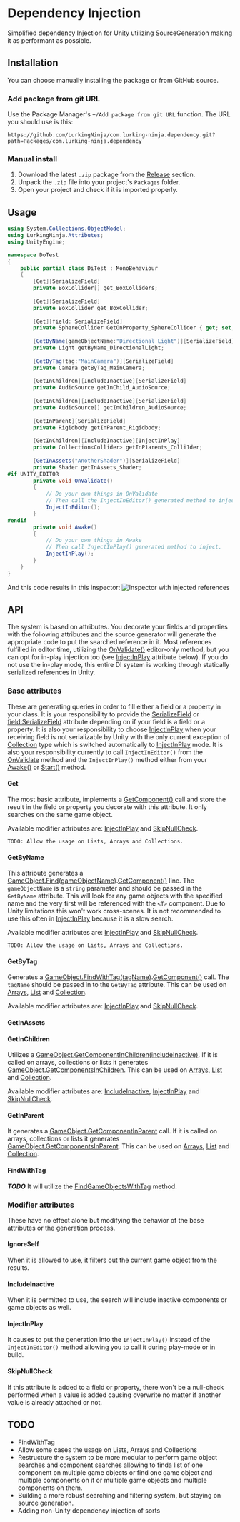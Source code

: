 # Dependency Injection
Simplified dependency Injection for Unity utilizing SourceGeneration making it as performant as possible.

## Installation
You can choose manually installing the package or from GitHub source.

### Add package from git URL
Use the Package Manager's ```+/Add package from git URL``` function.
The URL you should use is this:
```
https://github.com/LurkingNinja/com.lurking-ninja.dependency.git?path=Packages/com.lurking-ninja.dependency
```

### Manual install
1. Download the latest ```.zip``` package from the [Release](https://github.com/LurkingNinja/com.lurking-ninja.dependency/releases) section.
2. Unpack the ```.zip``` file into your project's ```Packages``` folder.
3. Open your project and check if it is imported properly.

## Usage
```csharp
using System.Collections.ObjectModel;
using LurkingNinja.Attributes;
using UnityEngine;

namespace DoTest
{
    public partial class DiTest : MonoBehaviour
    {
        [Get][SerializeField]
        private BoxCollider[] get_BoxColliders;
        
        [Get][SerializeField]
        private BoxCollider get_BoxCollider;
        
        [Get][field: SerializeField]
        private SphereCollider GetOnProperty_SphereCollider { get; set; }
        
        [GetByName(gameObjectName:"Directional Light")][SerializeField]
        private Light getByName_DirectionalLight;
        
        [GetByTag(tag:"MainCamera")][SerializeField]
        private Camera getByTag_MainCamera;
        
        [GetInChildren][IncludeInactive][SerializeField]
        private AudioSource getInChild_AudioSource;
        
        [GetInChildren][IncludeInactive][SerializeField]
        private AudioSource[] getInChildren_AudioSource;
               
        [GetInParent][SerializeField]
        private Rigidbody getInParent_Rigidbody;
        
        [GetInChildren][IncludeInactive][InjectInPlay]
        private Collection<Collider> getInP1arents_Colli1der;
        
        [GetInAssets("AnotherShader")][SerializeField]
        private Shader getInAssets_Shader;
#if UNITY_EDITOR 
        private void OnValidate()
        {
            // Do your own things in OnValidate
            // Then call the InjectInEditor() generated method to inject.
            InjectInEditor();
        }
#endif
        private void Awake()
        {
            // Do your own things in Awake
            // Then call InjectInPlay() generated method to inject.
            InjectInPlay();
        }
    }
}
```
And this code results in this inspector:
![Inspector with injected references](docs/inspector.png)

## API
The system is based on attributes. You decorate your fields and properties with the following attributes and
the source generator will generate the appropriate code to put the searched reference in it.
Most references fulfilled in editor time, utilizing the [OnValidate()](https://docs.unity3d.com/ScriptReference/MonoBehaviour.OnValidate.html) editor-only method, but you can opt for
in-play injection too (see [InjectInPlay](#injectinplay) attribute below).
If you do not use the in-play mode, this entire DI system is working through statically serialized references in Unity.

### Base attributes
These are generating queries in order to fill either a field or a property in your class.
It is your responsibility to provide the [SerializeField](https://docs.unity3d.com/ScriptReference/SerializeField.html) or [field:SerializeField](https://forum.unity.com/threads/c-7-3-field-serializefield-support.573988/) attribute depending on
if your field is a field or a property. It is also your responsibility to choose [InjectInPlay](#injectinplay) when your receiving
field is not serializable by Unity  with the only current exception of [Collection<T>](https://learn.microsoft.com/en-us/dotnet/api/system.collections.objectmodel.collection-1?view=netstandard-2.1) type  which is switched
automatically to [InjectInPlay](#injectinplay) mode.
It is also your responsibility currently to call ```InjectInEditor()``` from the [OnValidate](https://docs.unity3d.com/ScriptReference/MonoBehaviour.OnValidate.html)
method and the ```InjectInPlay()``` method either from your [Awake()](https://docs.unity3d.com/ScriptReference/MonoBehaviour.Awake.html) or [Start()](https://docs.unity3d.com/ScriptReference/MonoBehaviour.Start.html) method.
#### Get
The most basic attribute, implements a [GetComponent<T>()](https://docs.unity3d.com/ScriptReference/GameObject.GetComponent.html) call and store the result in the field or property you
decorate with this attribute. It only searches on the same game object.

Available modifier attributes are: [InjectInPlay](#injectinplay) and [SkipNullCheck](#skipnullcheck).

```TODO: Allow the usage on Lists, Arrays and Collections.```

#### GetByName
This attribute generates a [GameObject.Find(gameObjectName)](https://docs.unity3d.com/ScriptReference/GameObject.Find.html).[GetComponent<T>()](https://docs.unity3d.com/ScriptReference/GameObject.GetComponent.html) line. The ```gameObjectName``` is a
```string``` parameter and should be passed in the ```GetByName``` attribute.
This will look for any game objects with the specified name and the very first will be referenced with
the ```<T>``` component. Due to Unity limitations this won't work cross-scenes. It is not recommended to use this
often in [InjectInPlay](#injectinplay) because it is a slow search. 

Available modifier attributes are: [InjectInPlay](#injectinplay) and [SkipNullCheck](#skipnullcheck).

```TODO: Allow the usage on Lists, Arrays and Collections.```

#### GetByTag
Generates a [GameObject.FindWithTag(tagName)](https://docs.unity3d.com/ScriptReference/GameObject.FindWithTag.html).[GetComponent<T>()](https://docs.unity3d.com/ScriptReference/GameObject.GetComponent.html) call. The ```tagName``` should be passed in to the 
```GetByTag``` attribute.
This can be used on [Arrays](https://learn.microsoft.com/en-us/dotnet/csharp/language-reference/builtin-types/arrays), [List<T>](https://learn.microsoft.com/en-us/dotnet/api/system.collections.generic.list-1?view=netstandard-2.1) and [Collection<T>](https://learn.microsoft.com/en-us/dotnet/api/system.collections.objectmodel.collection-1?view=netstandard-2.1).

Available modifier attributes are: [InjectInPlay](#injectinplay) and [SkipNullCheck](#skipnullcheck).

#### GetInAssets

#### GetInChildren
Utilizes a [GameObject.GetComponentInChildren<T>(includeInactive)](https://docs.unity3d.com/ScriptReference/Component.GetComponentInChildren.html).
If it is called on arrays, collections or lists it generates [GameObject.GetComponentsInChildren](https://docs.unity3d.com/ScriptReference/Component.GetComponentsInChildren.html).
This can be used on [Arrays](https://learn.microsoft.com/en-us/dotnet/csharp/language-reference/builtin-types/arrays), [List<T>](https://learn.microsoft.com/en-us/dotnet/api/system.collections.generic.list-1?view=netstandard-2.1) and [Collection<T>](https://learn.microsoft.com/en-us/dotnet/api/system.collections.objectmodel.collection-1?view=netstandard-2.1).

Available modifier attributes are: [IncludeInactive](#includeinactive), [InjectInPlay](#injectinplay) and [SkipNullCheck](#skipnullcheck).

#### GetInParent
It generates a [GameObject.GetComponentInParent](https://docs.unity3d.com/ScriptReference/GameObject.GetComponentInParent.html) call.
If it is called on arrays, collections or lists it generates [GameObject.GetComponentsInParent](https://docs.unity3d.com/ScriptReference/GameObject.GetComponentsInParent.html).
This can be used on [Arrays](https://learn.microsoft.com/en-us/dotnet/csharp/language-reference/builtin-types/arrays), [List<T>](https://learn.microsoft.com/en-us/dotnet/api/system.collections.generic.list-1?view=netstandard-2.1) and [Collection<T>](https://learn.microsoft.com/en-us/dotnet/api/system.collections.objectmodel.collection-1?view=netstandard-2.1).

#### FindWithTag
***TODO*** It will utilize the [FindGameObjectsWithTag](https://docs.unity3d.com/ScriptReference/GameObject.FindGameObjectsWithTag.html) method.

### Modifier attributes
These have no effect alone but modifying the behavior of the base attributes or the generation process.

#### IgnoreSelf
When  it is allowed to use, it filters out the current game object from the results.

#### IncludeInactive
When it is permitted to use, the search will include inactive components or game objects as well.

#### InjectInPlay
It causes to put the generation into the ```InjectInPlay()``` instead of the ```InjectInEditor()``` method allowing you
to call it during play-mode or in build.

#### SkipNullCheck
If this attribute is added to a field or property, there won't be a null-check performed when a value is added  causing
overwrite no matter if another value is already attached or not.

## TODO
- FindWithTag
- Allow some cases the usage on Lists, Arrays and Collections
- Restructure the system to be more modular to perform game object searches and component searches allowing to finda list of one component on multiple game objects or find one game object and multiple components on it or multiple game objects and multiple components on them.
- Building a more robust searching and filtering system, but staying on source generation.
- Adding non-Unity dependency injection of sorts